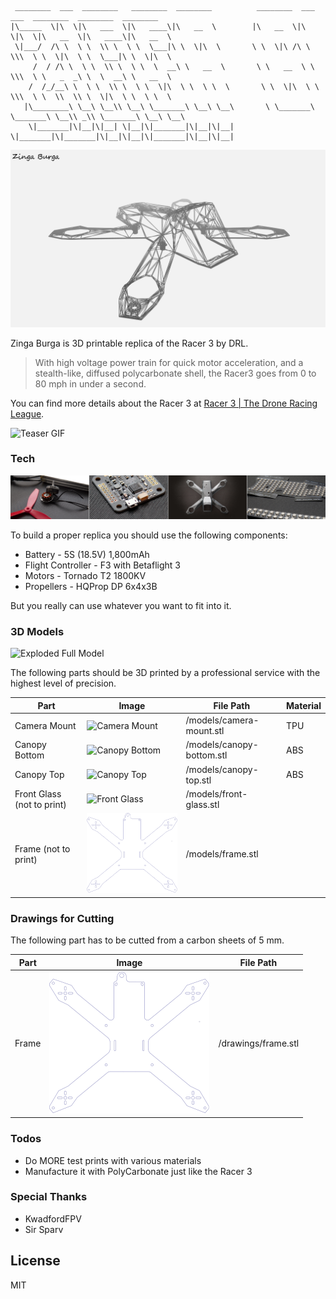      ________  ___  ________   ________  ________          ________  ___  ___  ________  ________  ________     
    |\_____  \|\  \|\   ___  \|\   ____\|\   __  \        |\   __  \|\  \|\  \|\   __  \|\   ____\|\   __  \    
     \|___/  /\ \  \ \  \\ \  \ \  \___|\ \  \|\  \       \ \  \|\ /\ \  \\\  \ \  \|\  \ \  \___|\ \  \|\  \   
         /  / /\ \  \ \  \\ \  \ \  \  __\ \   __  \       \ \   __  \ \  \\\  \ \   _  _\ \  \  __\ \   __  \  
        /  /_/__\ \  \ \  \\ \  \ \  \|\  \ \  \ \  \       \ \  \|\  \ \  \\\  \ \  \\  \\ \  \|\  \ \  \ \  \ 
       |\________\ \__\ \__\\ \__\ \_______\ \__\ \__\       \ \_______\ \_______\ \__\\ _\\ \_______\ \__\ \__\
        \|_______|\|__|\|__| \|__|\|_______|\|__|\|__|        \|_______|\|_______|\|__|\|__|\|_______|\|__|\|__|

![Burga Top GIF](/images/zinga-top.gif)

Zinga Burga is 3D printable replica of the Racer 3 by DRL.

>With high voltage power train for quick motor acceleration, and a stealth-like, diffused polycarbonate shell, the Racer3 goes from 0 to 80 mph in under a second.

You can find more details about the Racer 3 at [Racer 3 | The Drone Racing League](https://thedroneracingleague.com/racer3/).

![Teaser GIF](/images/racer-teaser.gif)

### Tech

![Tech List](/images/tech-list.png)

To build a proper replica you should use the following components:
* Battery - 5S (18.5V) 1,800mAh
* Flight Controller - F3 with Betaflight 3
* Motors - Tornado T2 1800KV
* Propellers - HQProp DP 6x4x3B

But you really can use whatever you want to fit into it.

### 3D Models

![Exploded Full Model](/images/explodel-full-model)

The following parts should be 3D printed by a professional service with the highest level of precision.

| Part | Image | File Path | Material |
| ------ | ------ | ------ | ------ |
| Camera Mount | ![Camera Mount](/images/camera-mount.png) | /models/camera-mount.stl | TPU |
| Canopy Bottom | ![Canopy Bottom](/images/canopy-bottom.png) | /models/canopy-bottom.stl | ABS |
| Canopy Top | ![Canopy Top](/images/canopy-top.png) | /models/canopy-top.stl | ABS |
| Front Glass (not to print) | ![Front Glass](/images/front-glass.png) | /models/front-glass.stl | |
| Frame (not to print) | ![Frame](/images/frame.png) | /models/frame.stl | |

### Drawings for Cutting

The following part has to be cutted from a carbon sheets of 5 mm.

| Part | Image | File Path |
| ------ | ------ | ------ |
| Frame | ![Frame](/images/frame.png) | /drawings/frame.stl |

### Todos

 - Do MORE test prints with various materials
 - Manufacture it with PolyCarbonate just like the Racer 3

### Special Thanks

- KwadfordFPV
- Sir Sparv

License
----

MIT
